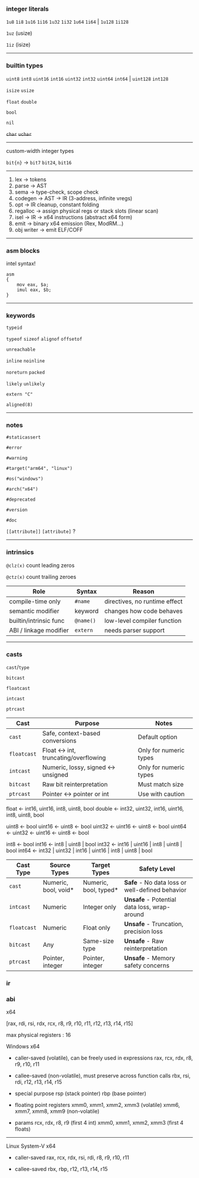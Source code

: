 ### integer literals

`1u8` `1i8` `1u16` `1i16` `1u32` `1i32` `1u64` `1i64` | `1u128` `1i128`

`1uz` (usize)

`1iz` (isize)

---

### builtin types

`uint8` `int8` `uint16` `int16` `uint32` `int32` `uint64` `int64` | `uint128` `int128`

`isize` `usize`

`float` `double`

`bool`

`nil`

~~`char`~~ ~~`uchar`~~

---

custom-width integer types

`bit{n}` -> `bit7` `bit24`, `bit16`

---

1. lex              → tokens
2. parse            → AST
3. sema             → type-check, scope check
4. codegen          → AST → IR (3-address, infinite vregs)
5. opt              → IR cleanup, constant folding
6. regalloc         → assign physical regs or stack slots (linear scan)
7. isel             → IR → x64 instructions (abstract x64 form)
8. emit             → binary x64 emission (Rex, ModRM...)
9. obj writer       → emit ELF/COFF

---

### asm blocks

intel syntax!

```
asm
{
    mov eax, $a;
    imul eax, $b;
}
```

---

### keywords

`typeid`

`typeof` `sizeof` `alignof` `offsetof`

`unreachable`

`inline` `noinline`

`noreturn` `packed`

`likely` `unlikely`

`extern "C"`

`aligned(8)`

---

### notes

`#staticassert`

`#error`

`#warning`

`#target("arm64", "linux")`

`#os("windows")`

`#arch("x64")`

`#deprecated`

`#version`

`#doc`

`[[attribute]]` `[attribute]` ?

---

### intrinsics

`@clz(x)` count leading zeros

`@ctz(x)` count trailing zeroes

| Role                   | Syntax    | Reason                        |
| ---------------------- | --------- | ----------------------------- |
| compile-time only      | `#name`   | directives, no runtime effect |
| semantic modifier      | keyword   | changes how code behaves      |
| builtin/intrinsic func | `@name()` | low-level compiler function   |
| ABI / linkage modifier | `extern`  | needs parser support          |

---

### casts

`cast`/`type`

`bitcast`

`floatcast`

`intcast`

`ptrcast`

| Cast      | Purpose                       | Notes                  |
| --------- | ----------------------------- | ---------------------- |
| `cast`    | Safe, context-based conversions           | Default option         |
| `floatcast` | Float ↔ int, truncating/overflowing | Only for numeric types |
| `intcast` | Numeric, lossy, signed ↔ unsigned | Only for numeric types |
| `bitcast` | Raw bit reinterpretation          | Must match size        |
| `ptrcast` | Pointer ↔ pointer or int            | Use with caution       |

float <- int16, uint16, int8, uint8, bool
double <- int32, uint32, int16, uint16, int8, uint8, bool

uint8 <- bool
uint16 <- uint8 <- bool
uint32 <- uint16 <- uint8 <- bool
uint64 <- uint32 <- uint16 <- uint8 <- bool

int8 <- bool
int16 <- int8 | uint8 | bool
int32 <- int16 | uint16 | int8 | uint8 | bool
int64 <- int32 | uint32 | int16 | uint16 | int8 | uint8 | bool

| Cast Type | Source Types | Target Types | Safety Level |
|-----------|-------------|--------------|--------------|
| `cast` | Numeric, bool, void* | Numeric, bool, typed* | **Safe** - No data loss or well-defined behavior |
| `intcast` | Numeric | Integer only | **Unsafe** - Potential data loss, wrap-around |
| `floatcast` | Numeric | Float only | **Unsafe** - Truncation, precision loss |
| `bitcast` | Any | Same-size type | **Unsafe** - Raw reinterpretation |
| `ptrcast` | Pointer, integer | Pointer, integer | **Unsafe** - Memory safety concerns |

### ir



### abi

x64

[rax, rdi, rsi, rdx, rcx, r8, r9, r10, r11, r12, r13, r14, r15]

max physical registers : 16

Windows x64

- caller-saved (volatile), can be freely used in expressions
rax, rcx, rdx, r8, r9, r10, r11

- callee-saved (non-volatile), must preserve across function calls
rbx, rsi, rdi, r12, r13, r14, r15

- special purpose
rsp (stack pointer)
rbp (base pointer)

- floating point registers
xmm0, xmm1, xmm2, xmm3 (volatile)
xmm6, xmm7, xmm8, xmm9 (non-volatile)

- params
rcx, rdx, r8, r9 (first 4 int)
xmm0, xmm1, xmm2, xmm3 (first 4 floats)

---

Linux System-V x64

- caller-saved
rax, rcx, rdx, rsi, rdi, r8, r9, r10, r11

- callee-saved
rbx, rbp, r12, r13, r14, r15